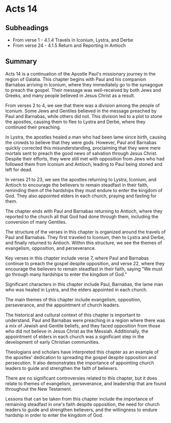 # Acts 14

## Subheadings

* From verse 1 - 4.1.4 Travels in Iconium, Lystra, and Derbe
* From verse 24 - 4.1.5 Return and Reporting in Antioch

## Summary

Acts 14 is a continuation of the Apostle Paul's missionary journey in the region of Galatia. This chapter begins with Paul and his companion Barnabas arriving in Iconium, where they immediately go to the synagogue to preach the gospel. Their message was well-received by both Jews and Greeks, and many people believed in Jesus Christ as a result.

From verses 2 to 4, we see that there was a division among the people of Iconium. Some Jews and Gentiles believed in the message preached by Paul and Barnabas, while others did not. This division led to a plot to stone the apostles, causing them to flee to Lystra and Derbe, where they continued their preaching.

In Lystra, the apostles healed a man who had been lame since birth, causing the crowds to believe that they were gods. However, Paul and Barnabas quickly corrected this misunderstanding, proclaiming that they were mere mortals sent to preach the good news of salvation through Jesus Christ. Despite their efforts, they were still met with opposition from Jews who had followed them from Iconium and Antioch, leading to Paul being stoned and left for dead.

In verses 21 to 23, we see the apostles returning to Lystra, Iconium, and Antioch to encourage the believers to remain steadfast in their faith, reminding them of the hardships they must endure to enter the kingdom of God. They also appointed elders in each church, praying and fasting for them.

The chapter ends with Paul and Barnabas returning to Antioch, where they reported to the church all that God had done through them, including the conversion of many Gentiles. 

The structure of the verses in this chapter is organized around the travels of Paul and Barnabas. They first traveled to Iconium, then to Lystra and Derbe, and finally returned to Antioch. Within this structure, we see the themes of evangelism, opposition, and perseverance.

Key verses in this chapter include verse 7, where Paul and Barnabas continue to preach the gospel despite opposition, and verse 22, where they encourage the believers to remain steadfast in their faith, saying "We must go through many hardships to enter the kingdom of God."

Significant characters in this chapter include Paul, Barnabas, the lame man who was healed in Lystra, and the elders appointed in each church.

The main themes of this chapter include evangelism, opposition, perseverance, and the appointment of church leaders.

The historical and cultural context of this chapter is important to understand. Paul and Barnabas were preaching in a region where there was a mix of Jewish and Gentile beliefs, and they faced opposition from those who did not believe in Jesus Christ as the Messiah. Additionally, the appointment of elders in each church was a significant step in the development of early Christian communities.

Theologians and scholars have interpreted this chapter as an example of the apostles' dedication to spreading the gospel despite opposition and persecution. It also demonstrates the importance of appointing church leaders to guide and strengthen the faith of believers.

There are no significant controversies related to this chapter, but it does relate to themes of evangelism, perseverance, and leadership that are found throughout the New Testament.

Lessons that can be taken from this chapter include the importance of remaining steadfast in one's faith despite opposition, the need for church leaders to guide and strengthen believers, and the willingness to endure hardship in order to enter the kingdom of God.